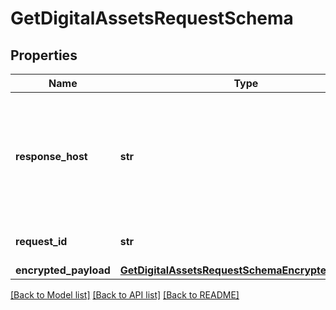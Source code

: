 # GetDigitalAssetsRequestSchema

## Properties
Name | Type | Description | Notes
------------ | ------------- | ------------- | -------------
**response_host** | **str** | The host that originated the request. Future calls in the same conversation should be routed to this host.  | 
**request_id** | **str** | Unique identifier for the request.  | 
**encrypted_payload** | [**GetDigitalAssetsRequestSchemaEncryptedPayload**](GetDigitalAssetsRequestSchemaEncryptedPayload.md) |  | 

[[Back to Model list]](../README.md#documentation-for-models) [[Back to API list]](../README.md#documentation-for-api-endpoints) [[Back to README]](../README.md)


